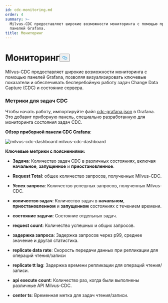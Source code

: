 ```yaml
---
id: cdc-monitoring.md
order: 4
summary: >-
  Milvus-CDC предоставляет широкие возможности мониторинга с помощью приборных
  панелей Grafana.
title: Мониторинг
---
```

<h1 id="Monitoring" class="common-anchor-header">Мониторинг<button data-href="#Monitoring" class="anchor-icon" translate="no">
      <svg translate="no"
        aria-hidden="true"
        focusable="false"
        height="20"
        version="1.1"
        viewBox="0 0 16 16"
        width="16"
      >
        <path
          fill="#0092E4"
          fill-rule="evenodd"
          d="M4 9h1v1H4c-1.5 0-3-1.69-3-3.5S2.55 3 4 3h4c1.45 0 3 1.69 3 3.5 0 1.41-.91 2.72-2 3.25V8.59c.58-.45 1-1.27 1-2.09C10 5.22 8.98 4 8 4H4c-.98 0-2 1.22-2 2.5S3 9 4 9zm9-3h-1v1h1c1 0 2 1.22 2 2.5S13.98 12 13 12H9c-.98 0-2-1.22-2-2.5 0-.83.42-1.64 1-2.09V6.25c-1.09.53-2 1.84-2 3.25C6 11.31 7.55 13 9 13h4c1.45 0 3-1.69 3-3.5S14.5 6 13 6z"
        ></path>
      </svg>
    </button></h1><p>Milvus-CDC предоставляет широкие возможности мониторинга с помощью панелей Grafana, позволяя визуализировать ключевые показатели и обеспечивать бесперебойную работу задач Change Data Capture (CDC) и состояние сервера.</p>
<h3 id="Metrics-for-CDC-tasks" class="common-anchor-header">Метрики для задач CDC</h3><p>Чтобы начать работу, импортируйте файл <a href="https://github.com/zilliztech/milvus-cdc/blob/main/server/configs/cdc-grafana.json">cdc-grafana.json</a> в Grafana. Это добавит приборную панель, специально разработанную для мониторинга состояния задач CDC.</p>
<p><strong>Обзор приборной панели CDC Grafana</strong>:</p>
<p>
  
   <span class="img-wrapper"> <img translate="no" src="/docs/v2.5.x/assets/milvus-cdc-dashboard.png" alt="milvus-cdc-dashboard" class="doc-image" id="milvus-cdc-dashboard" />
   </span> <span class="img-wrapper"> <span>milvus-cdc-dashboard</span> </span></p>
<p><strong>Ключевые метрики с пояснениями:</strong></p>
<ul>
<li><p><strong>Задача</strong>: Количество задач CDC в различных состояниях, включая <strong>начальное</strong>, <strong>запущенное</strong> и <strong>приостановленное</strong>.</p></li>
<li><p><strong>Request Total</strong>: общее количество запросов, полученных Milvus-CDC.</p></li>
<li><p><strong>Успех запроса</strong>: Количество успешных запросов, полученных Milvus-CDC.</p></li>
<li><p><strong>количество задач</strong>: Количество задач в <strong>начальном</strong>, <strong>приостановленном</strong> и <strong>запущенном</strong> состояниях с течением времени.</p></li>
<li><p><strong>состояние задачи</strong>: Состояние отдельных задач.</p></li>
<li><p><strong>request count</strong>: Количество успешных и общих запросов.</p></li>
<li><p><strong>задержка запроса</strong>: Задержка запросов через p99, среднее значение и другая статистика.</p></li>
<li><p><strong>replicate data rate</strong>: Скорость передачи данных при репликации для операций чтения/записи</p></li>
<li><p><strong>replicate tt lag</strong>: Задержка времени репликации для операций чтения/записи.</p></li>
<li><p><strong>api execute count</strong>: Количество раз, когда были выполнены различные API Milvus-CDC.</p></li>
<li><p><strong>center ts</strong>: Временная метка для задач чтения/записи.</p></li>
</ul>
